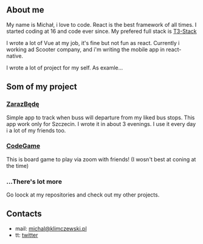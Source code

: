 ## About me
My name is Michał, i love to code.
React is the best framework of all times.
I started coding at 16 and code ever since.
My prefered full stack is [T3-Stack](https://create.t3.gg)

I wrote a lot of Vue at my job, it's fine but not fun as react.
Currently i working ad Scooter company, and i'm writing the mobile app in react-native.

I wrote a lot of project for my self. As examle...

## Som of my project
### [ZarazBędę](https://github.com/dzban-diego/zdurnieli)
Simple app to track when buss will departure from my liked bus stops. This app work only for Szczecin. I wrote it in about 3 evenings. I use it every day i a lot of my friends too.

### [CodeGame](https://github.com/dzban-diego/codeGame)
This is board game to play via zoom with friends! (I wosn't best at coning at the time)

### ...There's lot more
Go loock at my repositories and check out my other projects.

## Contacts
- mail: michal@klimczewski.pl
- tt: [twitter](twitter.com/DzbanDiego)
